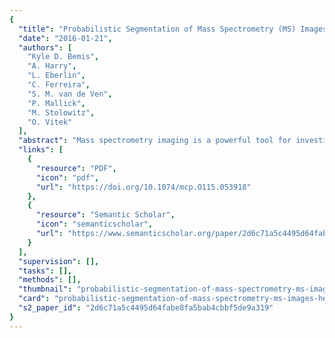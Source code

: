 ```yaml
---
{
  "title": "Probabilistic Segmentation of Mass Spectrometry (MS) Images Helps Select Important Ions and Characterize Confidence in the Resulting Segments*",
  "date": "2016-01-21",
  "authors": [
    "Kyle D. Bemis",
    "A. Harry",
    "L. Eberlin",
    "C. Ferreira",
    "S. M. van de Ven",
    "P. Mallick",
    "M. Stolowitz",
    "O. Vitek"
  ],
  "abstract": "Mass spectrometry imaging is a powerful tool for investigating the spatial distribution of chemical compounds in a biological sample such as tissue. Two common goals of these experiments are unsupervised segmentation of images into newly discovered homogeneous segments and supervised classification of images into predefined classes. In both cases, the important secondary goals are to characterize the uncertainty associated with the segmentation and with the classification and to characterize the spectral features that define each segment or class. Recent analysis methods have focused on the spatial structure of the data to improve results. However, they either do not address these secondary goals or do this with separate post hoc procedures. We introduce spatial shrunken centroids, a statistical model-based framework for both supervised classification and unsupervised segmentation. It takes as input sets of previously detected, aligned, quantified, and normalized spectral features and expresses both spatial and multivariate nature of the data using probabilistic modeling. It selects informative subsets of spectral features that define each unsupervised segment or supervised class and quantifies and visualizes the uncertainty in spatial segmentations and in tissue classification. In the unsupervised setting, it also guides the choice of an appropriate number of segments. We demonstrate the usefulness of this framework in a supervised human renal cell carcinoma experimental dataset and several unsupervised experimental datasets, including a pig fetus cross-section, three rodent brains, and a controlled image with known ground truth. This framework is available for use within the open-source R package Cardinal as part of a full pipeline for the processing, visualization, and statistical analysis of mass spectrometry imaging experiments.",
  "links": [
    {
      "resource": "PDF",
      "icon": "pdf",
      "url": "https://doi.org/10.1074/mcp.O115.053918"
    },
    {
      "resource": "Semantic Scholar",
      "icon": "semanticscholar",
      "url": "https://www.semanticscholar.org/paper/2d6c71a5c4495d64fabe8fa5bab4cbbf5de9a319"
    }
  ],
  "supervision": [],
  "tasks": [],
  "methods": [],
  "thumbnail": "probabilistic-segmentation-of-mass-spectrometry-ms-images-helps-select-important-ions-and-characterize-confidence-in-the-resulting-segments-thumb.jpg",
  "card": "probabilistic-segmentation-of-mass-spectrometry-ms-images-helps-select-important-ions-and-characterize-confidence-in-the-resulting-segments-card.jpg",
  "s2_paper_id": "2d6c71a5c4495d64fabe8fa5bab4cbbf5de9a319"
}
---
```


